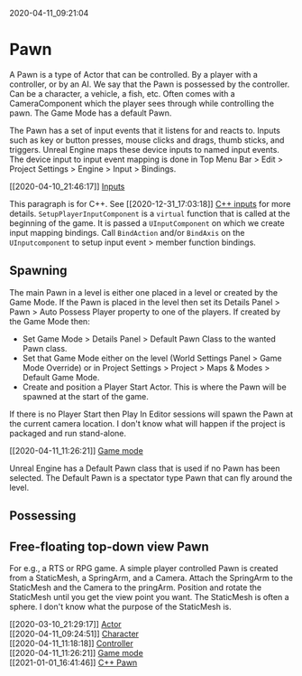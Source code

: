 2020-04-11_09:21:04

# Pawn

A Pawn is a type of Actor that can be controlled.
By a player with a controller, or by an AI.
We say that the Pawn is possessed by the controller.
Can be a character, a vehicle, a fish, etc.
Often comes with a CameraComponent which the player sees through while controlling the pawn.
The Game Mode has a default Pawn.

The Pawn has a set of input events that it listens for and reacts to.
Inputs such as key or button presses, mouse clicks and drags, thumb sticks, and triggers.
Unreal Engine maps these device inputs to named input events.
The device input to input event mapping is done in Top Menu Bar > Edit > Project Settings > Engine > Input > Bindings.

[[2020-04-10_21:46:17]] [Inputs](./Inputs.md)  

This paragraph is for C++.
See [[2020-12-31_17:03:18]] [C++ inputs](./C++%20inputs.md) for more details.
`SetupPlayerInputComponent` is a `virtual` function that is called at the beginning of the game.
It is passed a `UInputComponent` on which we create input mapping bindings.
Call `BindAction` and/or `BindAxis` on the `UInputcomponent` to setup input event > member function bindings.

## Spawning
The main Pawn in a level is either one placed in a level or created by the Game Mode.
If the Pawn is placed in the level then set its Details Panel > Pawn > Auto Possess Player property to one of the players.
If created by the Game Mode then:
- Set Game Mode > Details Panel > Default Pawn Class to the wanted Pawn class.
- Set that Game Mode either on the level (World Settings Panel > Game Mode Override) or in Project Settings > Project > Maps & Modes > Default Game Mode.
- Create and position a Player Start Actor. This is where the Pawn will be spawned at the start of the game.

If there is no Player Start then Play In Editor sessions will spawn the Pawn at the current camera location.
I don't know what will happen if the project is packaged and run stand-alone.

[[2020-04-11_11:26:21]] [Game mode](./Game%20mode.md)  

Unreal Engine has a Default Pawn class that is used if no Pawn has been selected.
The Default Pawn is a spectator type Pawn that can fly around the level.

## Possessing

## Free-floating top-down view Pawn

For e.g., a RTS or RPG game.
A simple player controlled Pawn is created from a StaticMesh, a SpringArm, and a Camera.
Attach the SpringArm to the StaticMesh and the Camera to the pringArm.
Position and rotate the StaticMesh until you get the view point you want.
The StaticMesh is often a sphere.
I don't know what the purpose of the StaticMesh is.

[[2020-03-10_21:29:17]] [Actor](Actor.md)  
[[2020-04-11_09:24:51]] [Character](./Character.md)  
[[2020-04-11_11:18:18]] [Controller](./Controller.md)  
[[2020-04-11_11:26:21]] [Game mode](./Game%20mode.md)  
[[2021-01-01_16:41:46]] [C++ Pawn](./C++%20Pawn.md)  